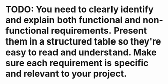 # TODO: You need to clearly identify and explain both functional and non-functional requirements. Present them in a structured table so they're easy to read and understand. Make sure each requirement is specific and relevant to your project.